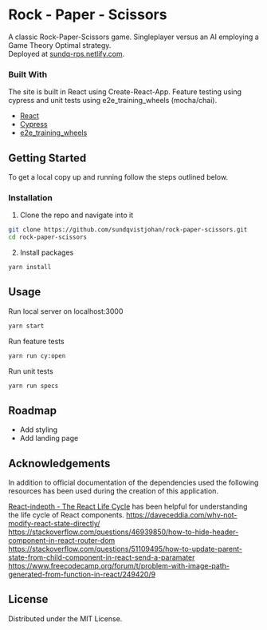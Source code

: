 
# Rock - Paper - Scissors

A classic Rock-Paper-Scissors game. Singleplayer versus an AI employing a Game Theory Optimal strategy.  
Deployed at [sundq-rps.netlify.com](https://sundq-rps.netlify.com).

### Built With
The site is built in React using Create-React-App. Feature testing using cypress and unit tests using e2e_training_wheels (mocha/chai).
* [React](https://reactjs.org/)
* [Cypress](https://www.cypress.io/)
* [e2e_training_wheels](https://www.npmjs.com/package/e2e_training_wheels)

## Getting Started

To get a local copy up and running follow the steps outlined below.

### Installation

1. Clone the repo and navigate into it
```sh
git clone https://github.com/sundqvistjohan/rock-paper-scissors.git
cd rock-paper-scissors
```
2. Install packages
```sh
yarn install
```

## Usage

Run local server on localhost:3000
```sh
yarn start
```

Run feature tests
```sh
yarn run cy:open
```

Run unit tests
```sh
yarn run specs
```

## Roadmap

* Add styling
* Add landing page

## Acknowledgements

In addition to official documentation of the dependencies used the following resources has been used during the creation of this application.


[React-indepth - The React Life Cycle](https://developmentarc.gitbooks.io/react-indepth/content/life_cycle/introduction.html) has been helpful for understanding the life cycle of React components.
https://daveceddia.com/why-not-modify-react-state-directly/
https://stackoverflow.com/questions/46939850/how-to-hide-header-component-in-react-router-dom
https://stackoverflow.com/questions/51109495/how-to-update-parent-state-from-child-component-in-react-send-a-paramater
https://www.freecodecamp.org/forum/t/problem-with-image-path-generated-from-function-in-react/249420/9

## License

Distributed under the MIT License.
